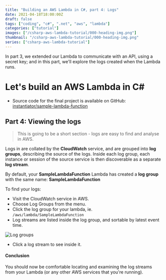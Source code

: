 ```yaml
---
title: "Building an AWS Lambda in C#, part 4: Logs"
date: 2021-04-18T18:00:00Z
draft: false
tags: ["coding", "c#", ".net", "aws", "lambda"]
categories: ["tutorial"]
images: ["/csharp-aws-lambda-tutorial/000-heading-img.png"]
thumbnail: "/csharp-aws-lambda-tutorial/000-heading-img.png"
series: ["csharp-aws-lambda-tutorial"]
---
```


In part 3, we extended our Lambda to communicate with an API, using a secret key; and in this part, we'll explore the logs created when the Lambda runs.

# Let's build an AWS Lambda in C#

* Source code for the final project is available on GitHub: [instantiator/sample-lambda-function](https://github.com/instantiator/sample-lambda-function)

## Part 4: Viewing the logs

> This is going to be a short section - logs are easy to find and analyse in AWS.

Logs in are collated by the **CloudWatch** service, and are grouped into **log groups**, describing the source of the logs. Inside each log group, each instance or session of the source service is then discoverable as a separate **log stream**.

By default, your **SampleLambdaFunction** Lambda has created a **log group** with the same name: **SampleLambdaFunction**

To find your logs:

* Visit the CloudWatch service in AWS.
* Choose Log Groups from the menu.
* Click the log group for your lambda, ie. `/aws/lambda/SampleLambdaFunction`
* Log streams are listed inside the log group, and sortable by latest event time.

![Log groups](/csharp-aws-lambda-tutorial/009-log-groups.png)

* Click a log stream to see inside it.

#### Conclusion

You should now be comfortable locating and examining the log streams from your Lambda (or any other AWS services that you're running).
